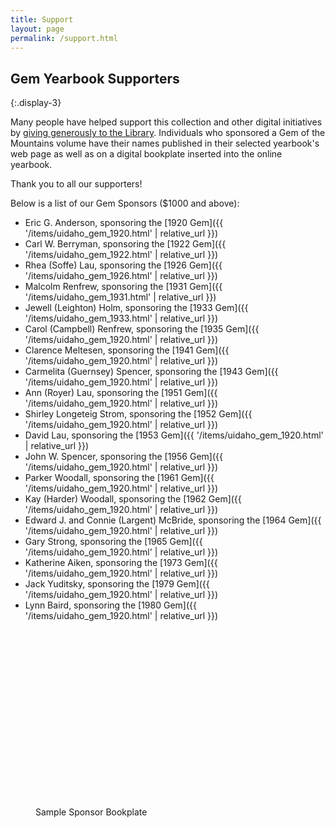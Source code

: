 ```yaml
---
title: Support
layout: page
permalink: /support.html
---
```


<div class="row">
<div class="col-md-8" markdown="1">

## Gem Yearbook Supporters
{:.display-3}

Many people have helped support this collection and other digital initiatives by [giving generously to the Library](https://www.lib.uidaho.edu/giving/).
Individuals who sponsored a Gem of the Mountains volume have their names published in their selected yearbook's web page as well as on a digital bookplate inserted into the online yearbook.

Thank you to all our supporters!

Below is a list of our Gem Sponsors ($1000 and above):

- Eric G. Anderson, sponsoring the [1920 Gem]({{ '/items/uidaho_gem_1920.html' | relative_url }})
- Carl W. Berryman, sponsoring the [1922 Gem]({{ '/items/uidaho_gem_1922.html' | relative_url }})
- Rhea (Soffe) Lau, sponsoring the [1926 Gem]({{ '/items/uidaho_gem_1926.html' | relative_url }})
- Malcolm Renfrew, sponsoring the [1931 Gem]({{ '/items/uidaho_gem_1931.html' | relative_url }})
- Jewell (Leighton) Holm, sponsoring the [1933 Gem]({{ '/items/uidaho_gem_1933.html' | relative_url }})
- Carol (Campbell) Renfrew, sponsoring the [1935 Gem]({{ '/items/uidaho_gem_1920.html' | relative_url }})
- Clarence Meltesen, sponsoring the [1941 Gem]({{ '/items/uidaho_gem_1920.html' | relative_url }})
- Carmelita (Guernsey) Spencer, sponsoring the [1943 Gem]({{ '/items/uidaho_gem_1920.html' | relative_url }})
- Ann (Royer) Lau, sponsoring the [1951 Gem]({{ '/items/uidaho_gem_1920.html' | relative_url }})
- Shirley Longeteig Strom, sponsoring the [1952 Gem]({{ '/items/uidaho_gem_1920.html' | relative_url }})
- David Lau, sponsoring the [1953 Gem]({{ '/items/uidaho_gem_1920.html' | relative_url }})
- John W. Spencer, sponsoring the [1956 Gem]({{ '/items/uidaho_gem_1920.html' | relative_url }})
- Parker Woodall, sponsoring the [1961 Gem]({{ '/items/uidaho_gem_1920.html' | relative_url }})
- Kay (Harder) Woodall, sponsoring the [1962 Gem]({{ '/items/uidaho_gem_1920.html' | relative_url }})
- Edward J. and Connie (Largent) McBride, sponsoring the [1964 Gem]({{ '/items/uidaho_gem_1920.html' | relative_url }})
- Gary Strong, sponsoring the [1965 Gem]({{ '/items/uidaho_gem_1920.html' | relative_url }})
- Katherine Aiken, sponsoring the [1973 Gem]({{ '/items/uidaho_gem_1920.html' | relative_url }})
- Jack Yuditsky, sponsoring the [1979 Gem]({{ '/items/uidaho_gem_1920.html' | relative_url }})
- Lynn Baird, sponsoring the [1980 Gem]({{ '/items/uidaho_gem_1920.html' | relative_url }})

</div>
<div class="col-md-4 p-4">
    <div class="card"><div class="card-body">
        <figure class="figure mb-4">
            <img src="data:image/svg+xml,%3Csvg xmlns='http://www.w3.org/2000/svg' viewBox='0 0 3 2'%3E%3C/svg%3E" data-src="https://objects.lib.uidaho.edu/gem/images/bookplate.jpg" alt="bookplate thanking sponsors featuring a vandal image" class="figure-img img-fluid rounded lazyload shadow">
        <figcaption class="figure-caption text-center">Sample Sponsor Bookplate</figcaption>
        </figure>
    </div></div>
</div>
</div>
